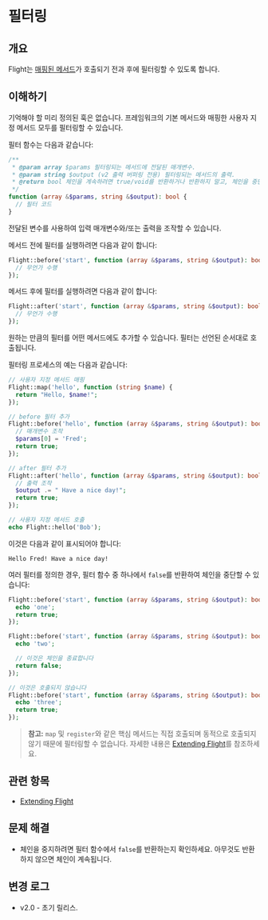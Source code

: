 # 필터링

## 개요

Flight는 [매핑된 메서드](/learn/extending)가 호출되기 전과 후에 필터링할 수 있도록 합니다.

## 이해하기
기억해야 할 미리 정의된 훅은 없습니다. 프레임워크의 기본 메서드와 매핑한 사용자 지정 메서드 모두를 필터링할 수 있습니다.

필터 함수는 다음과 같습니다:

```php
/**
 * @param array $params 필터링되는 메서드에 전달된 매개변수.
 * @param string $output (v2 출력 버퍼링 전용) 필터링되는 메서드의 출력.
 * @return bool 체인을 계속하려면 true/void를 반환하거나 반환하지 말고, 체인을 중단하려면 false를 반환합니다.
 */
function (array &$params, string &$output): bool {
  // 필터 코드
}
```

전달된 변수를 사용하여 입력 매개변수와/또는 출력을 조작할 수 있습니다.

메서드 전에 필터를 실행하려면 다음과 같이 합니다:

```php
Flight::before('start', function (array &$params, string &$output): bool {
  // 무언가 수행
});
```

메서드 후에 필터를 실행하려면 다음과 같이 합니다:

```php
Flight::after('start', function (array &$params, string &$output): bool {
  // 무언가 수행
});
```

원하는 만큼의 필터를 어떤 메서드에도 추가할 수 있습니다. 필터는 선언된 순서대로 호출됩니다.

필터링 프로세스의 예는 다음과 같습니다:

```php
// 사용자 지정 메서드 매핑
Flight::map('hello', function (string $name) {
  return "Hello, $name!";
});

// before 필터 추가
Flight::before('hello', function (array &$params, string &$output): bool {
  // 매개변수 조작
  $params[0] = 'Fred';
  return true;
});

// after 필터 추가
Flight::after('hello', function (array &$params, string &$output): bool {
  // 출력 조작
  $output .= " Have a nice day!";
  return true;
});

// 사용자 지정 메서드 호출
echo Flight::hello('Bob');
```

이것은 다음과 같이 표시되어야 합니다:

```
Hello Fred! Have a nice day!
```

여러 필터를 정의한 경우, 필터 함수 중 하나에서 `false`를 반환하여 체인을 중단할 수 있습니다:

```php
Flight::before('start', function (array &$params, string &$output): bool {
  echo 'one';
  return true;
});

Flight::before('start', function (array &$params, string &$output): bool {
  echo 'two';

  // 이것은 체인을 종료합니다
  return false;
});

// 이것은 호출되지 않습니다
Flight::before('start', function (array &$params, string &$output): bool {
  echo 'three';
  return true;
});
```

> **참고:** `map` 및 `register`와 같은 핵심 메서드는 직접 호출되며 동적으로 호출되지 않기 때문에 필터링할 수 없습니다. 자세한 내용은 [Extending Flight](/learn/extending)를 참조하세요.

## 관련 항목
- [Extending Flight](/learn/extending)

## 문제 해결
- 체인을 중지하려면 필터 함수에서 `false`를 반환하는지 확인하세요. 아무것도 반환하지 않으면 체인이 계속됩니다.

## 변경 로그
- v2.0 - 초기 릴리스.